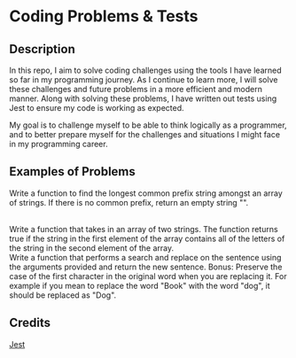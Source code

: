 # Coding Problems & Tests

## Description
    
In this repo, I aim to solve coding challenges using the tools I have learned so far in my programming journey. As I continue to learn more, I will solve these challenges and future problems in a more efficient and modern manner. Along with solving these problems, I have written out tests using Jest to ensure my code is working as expected.

My goal is to challenge myself to be able to think logically as a programmer, and to better prepare myself for the challenges and situations I might face in my programming career.

## Examples of Problems

Write a function to find the longest common prefix string amongst an array of strings.
If there is no common prefix, return an empty string "".

<br>
Write a function that takes in an array of two strings. The function returns true if the string in the first element of the array contains all of the letters of the string in the second element of the array.

<br>
Write a function that performs a search and replace on the sentence using the arguments provided and return the new sentence.
Bonus: Preserve the case of the first character in the original word when you are replacing it. For example if you mean to replace the word "Book" with the word "dog", it should be replaced as "Dog".

## Credits
    
[Jest](https://jestjs.io/)